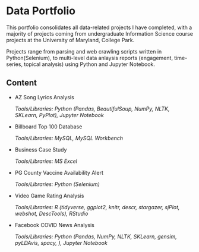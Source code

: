 # Data Portfolio

This portfolio consolidates all data-related projects I have completed, with a majority of projects coming from undergraduate Information Science course projects at the University of Maryland, College Park.

Projects range from parsing and web crawling scripts written in Python(Selenium), to multi-level data anlaysis reports (engagement, time-series, topical analysis) using Python and Jupyter Notebook.

## Content

- AZ Song Lyrics Analysis


    _Tools/Libraries: Python (Pandas, BeautifulSoup, NumPy, NLTK, SKLearn, PyPlot), Jupyter Notebook_


- Billboard Top 100 Database


    _Tools/Libraries: MySQL, MySQL Workbench_


- Business Case Study


    _Tools/Libraries: MS Excel_


- PG County Vaccine Availability Alert


    _Tools/Libraries: Python (Selenium)_


- Video Game Rating Analysis


    _Tools/Libraries: R (tidyverse, ggplot2, knitr, descr, stargazer, sjPlot, webshot, DescTools), RStudio_


- Facebook COVID News Analysis


    _Tools/Libraries: Python (Pandas, NumPy, NLTK, SKLearn, gensim, pyLDAvis, spacy, ), Jupyter Notebook_
